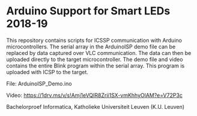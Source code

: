 # Arduino Support for Smart LEDs 2018-19

This repository contains scripts for ICSSP communication with Arduino microcontrollers. The serial array in the ArduinoISP demo file can be replaced by data captured over VLC communication. The data can then be uploaded directly to the target microcontroller. The demo file and video contains the entire Blink program within the serial array. This program is uploaded with ICSP to the target.

File: ArduinoISP_Demo.ino

Video: https://1drv.ms/v/s!Amj1eVQIR8Zrii1SX-vmKhhyOlAM?e=V72P3c

Bachelorproef Informatica, Katholieke Universiteit Leuven (K.U. Leuven)
